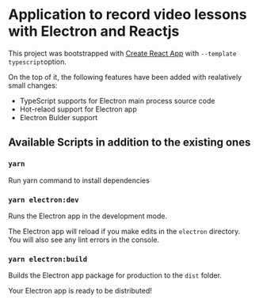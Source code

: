 Application to record video lessons with Electron and Reactjs
===========================================================================

This project was bootstrapped with [Create React App](https://github.com/facebook/create-react-app) with `--template typescript`option.

On the top of it, the following features have been added with realatively small changes:

* TypeScript supports for Electron main process source code
* Hot-relaod support for Electron app
* Electron Bulder support

## Available Scripts in addition to the existing ones

### `yarn`

Run yarn command to install dependencies

### `yarn electron:dev`

Runs the Electron app in the development mode.

The Electron app will reload if you make edits in the `electron` directory.<br>
You will also see any lint errors in the console.

### `yarn electron:build`

Builds the Electron app package for production to the `dist` folder.

Your Electron app is ready to be distributed!


